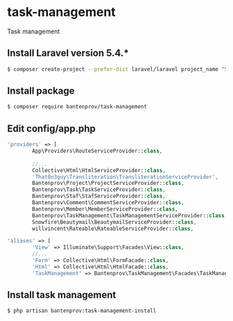 # task-management
Task management

## Install Laravel version 5.4.*

```bash
$ composer create-project --prefer-dist laravel/laravel project_name "5.4.*"
```

## Install package

```bash
$ composer require bantenprov/task-management
```

## Edit config/app.php

```php
'providers' => [
        App\Providers\RouteServiceProvider::class,
        
        //...
        Collective\Html\HtmlServiceProvider::class,
        'That0n3guy\Transliteration\TransliterationServiceProvider',
        Bantenprov\Project\ProjectServiceProvider::class,
        Bantenprov\Task\TaskServiceProvider::class,
        Bantenprov\Staf\StafServiceProvider::class,
        Bantenprov\Comment\CommentServiceProvider::class,
        Bantenprov\Member\MemberServiceProvider::class,
        Bantenprov\TaskManagement\TaskManagementServiceProvider::class,
        Snowfire\Beautymail\BeautymailServiceProvider::class,
        willvincent\Rateable\RateableServiceProvider::class,
```

```php
'aliases' => [
        'View' => Illuminate\Support\Facades\View::class,
        //...
        'Form' => Collective\Html\FormFacade::class,
        'Html' => Collective\Html\HtmlFacade::class,        
        'TaskManagement' => Bantenprov\TaskManagement\Facades\TaskManagement::class,
```

## Install task management

```bash
$ php artisan bantenprov:task-management-install
```
